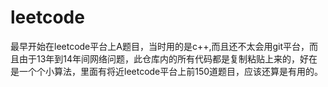 leetcode
========

最早开始在leetcode平台上A题目，当时用的是c++,而且还不太会用git平台，而且由于13年到14年间网络问题，此仓库内的所有代码都是复制粘贴上来的，好在是一个个小算法，里面有将近leetcode平台上前150道题目，应该还算是有用的。
